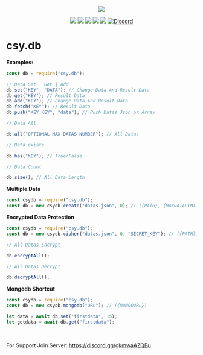 <p align="center"><a href="https://nodei.co/npm/csy.db"><img src="https://nodei.co/npm/csy.db.png"></a></p>

<p align="center"><img src="https://img.shields.io/npm/v/csy.db?style=for-the-badge"> <img src="https://img.shields.io/github/repo-size/CsYBot/csy.db?style=for-the-badge"> <img src="https://img.shields.io/npm/l/csy.db?style=for-the-badge"> <img src="https://img.shields.io/npm/dt/csy.db?style=for-the-badge"> <img src="https://img.shields.io/github/contributors/CsYBot/csy.db?style=for-the-badge"> <a href="https://discord.gg/gkmwaAZQBu" target="_blank"> <img alt="Discord" src="https://img.shields.io/badge/CsYBot%20Support-Click%20here-7289d9?style=for-the-badge&logo=discord"> </a></p>

# csy.db

**Examples:**
```js
const db = require("csy.db");

// Data Set | Get | Add
db.set("KEY", "DATA"); // Change Data And Result Data
db.get("KEY"); // Result Data
db.add("KEY"); // Change Data And Result Data
db.fetch("KEY"); // Result Data
db.push("KEY.KEY", "data"); // Push Datas Json or Array

// Data All

db.all("OPTIONAL MAX DATAS NUMBER"); // All Datas

// Data exists

db.has("KEY"); // True/False

// Data Count

db.size(); // All Data Length
```

**Multiple Data**
```js
const csydb = require("csy.db");
const db = new csydb.create("datas.json", 0); // ({PATH}, {MAXDATALIMIT})
```

**Encrypted Data Protection**
```js
const csydb = require("csy.db");
const db = new csydb.cipher("datas.json", 0, "SECRET_KEY"); // ({PATH}, {MAXDATALIMIT}, {SECRETKEY})

// All Datas Encrypt

db.encryptAll();

// All Datas Decrypt

db.decryptAll();
```

**Mongodb Shortcut**
```js
const csydb = require("csy.db");
const db = new csydb.mongodb("URL"); // ({MONGOURL})

let data = await db.set("firstdata", 15);
let getdata = await db.get("firstdata");
```

<br>

For Support Join Server: https://discord.gg/gkmwaAZQBu
